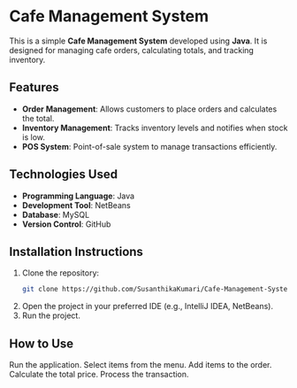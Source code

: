 # Cafe Management System
This is a simple **Cafe Management System** developed using **Java**. It is designed for managing cafe orders, calculating totals, and tracking inventory.

## Features
- **Order Management**: Allows customers to place orders and calculates the total.
- **Inventory Management**: Tracks inventory levels and notifies when stock is low.
- **POS System**: Point-of-sale system to manage transactions efficiently.

## Technologies Used
- **Programming Language**: Java
- **Development Tool**: NetBeans
- **Database**: MySQL
- **Version Control**: GitHub

## Installation Instructions
1. Clone the repository:
   ```bash
   git clone https://github.com/SusanthikaKumari/Cafe-Management-System.git
2. Open the project in your preferred IDE (e.g., IntelliJ IDEA, NetBeans).
3. Run the project.

## How to Use
Run the application.
Select items from the menu.
Add items to the order.
Calculate the total price.
Process the transaction.

